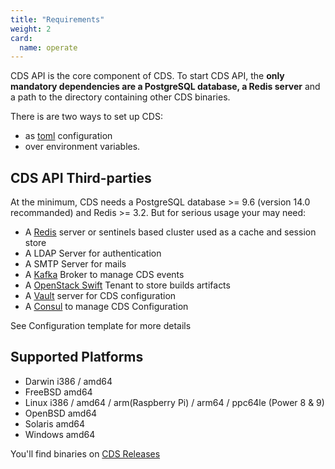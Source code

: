 ```yaml
---
title: "Requirements"
weight: 2
card: 
  name: operate
---
```



CDS API is the core component of CDS.
To start CDS API, the **only mandatory dependencies are a PostgreSQL database, a Redis server** and a path to the directory containing other CDS binaries.

There is are two ways to set up CDS:

- as [toml](https://github.com/toml-lang/toml) configuration
- over environment variables.

## CDS API Third-parties

At the minimum, CDS needs a PostgreSQL database >= 9.6 (version 14.0 recommanded) and Redis >= 3.2. But for serious usage your may need:

- A [Redis](https://redis.io) server or sentinels based cluster used as a cache and session store
- A LDAP Server for authentication
- A SMTP Server for mails
- A [Kafka](https://kafka.apache.org/) Broker to manage CDS events
- A [OpenStack Swift](https://docs.openstack.org/developer/swift/) Tenant to store builds artifacts
- A [Vault](https://www.vaultproject.io/) server for CDS configuration
- A [Consul](https://www.consul.io/) to manage CDS Configuration

See Configuration template for more details


## Supported Platforms

- Darwin i386 / amd64
- FreeBSD amd64
- Linux i386 / amd64 / arm(Raspberry Pi) / arm64 / ppc64le (Power 8 & 9)
- OpenBSD amd64
- Solaris amd64
- Windows amd64

You'll find binaries on [CDS Releases](https://github.com/ovh/cds/releases/latest)
